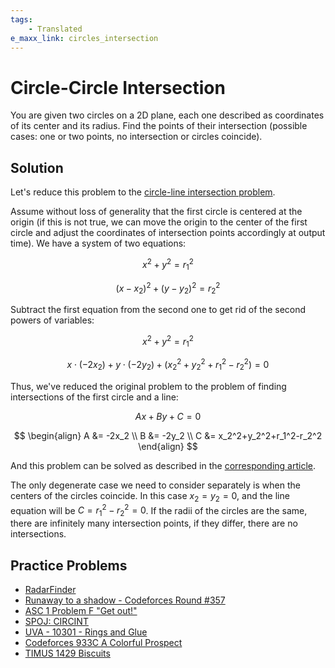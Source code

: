 ```yaml
---
tags:
    - Translated
e_maxx_link: circles_intersection
---
```


# Circle-Circle Intersection

You are given two circles on a 2D plane, each one described as coordinates of its center and its radius. Find the points of their intersection (possible cases: one or two points, no intersection or circles coincide).

## Solution

Let's reduce this problem to the [circle-line intersection problem](circle-line-intersection.md).

Assume without loss of generality that the first circle is centered at the origin (if this is not true, we can move the origin to the center of the first circle and adjust the coordinates of intersection points accordingly at output time). We have a system of two equations:

$$x^2+y^2=r_1^2$$

$$(x - x_2)^2 + (y - y_2)^2 = r_2^2$$

Subtract the first equation from the second one to get rid of the second powers of variables:

$$x^2+y^2=r_1^2$$

$$x \cdot (-2x_2) + y \cdot (-2y_2) + (x_2^2+y_2^2+r_1^2-r_2^2) = 0$$

Thus, we've reduced the original problem to the problem of finding intersections of the first circle and a line:

$$Ax + By + C = 0$$

$$
\begin{align}
A &= -2x_2 \\
B &= -2y_2 \\
C &= x_2^2+y_2^2+r_1^2-r_2^2
\end{align}
$$

And this problem can be solved as described in the [corresponding article](circle-line-intersection.md).

The only degenerate case we need to consider separately is when the centers of the circles coincide. In this case $x_2=y_2=0$, and the line equation will be $C = r_1^2-r_2^2 = 0$. If the radii of the circles are the same, there are infinitely many intersection points, if they differ, there are no intersections.

## Practice Problems

-   [RadarFinder](https://community.topcoder.com/stat?c=problem_statement&pm=7766)
-   [Runaway to a shadow - Codeforces Round #357](http://codeforces.com/problemset/problem/681/E)
-   [ASC 1 Problem F "Get out!"](http://codeforces.com/gym/100199/problem/F)
-   [SPOJ: CIRCINT](http://www.spoj.com/problems/CIRCINT/)
-   [UVA - 10301 - Rings and Glue](https://uva.onlinejudge.org/index.php?option=onlinejudge&page=show_problem&problem=1242)
-   [Codeforces 933C A Colorful Prospect](https://codeforces.com/problemset/problem/933/C)
-   [TIMUS 1429 Biscuits](https://acm.timus.ru/problem.aspx?space=1&num=1429)
